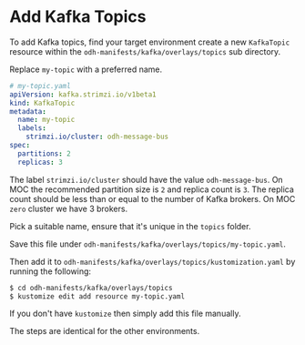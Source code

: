 # Add Kafka Topics

To add Kafka topics, find your target environment create a new `KafkaTopic` resource within the `odh-manifests/kafka/overlays/topics` sub directory.

Replace `my-topic` with a preferred name.

```yaml
# my-topic.yaml
apiVersion: kafka.strimzi.io/v1beta1
kind: KafkaTopic
metadata:
  name: my-topic
  labels:
    strimzi.io/cluster: odh-message-bus
spec:
  partitions: 2
  replicas: 3
```

The label `strimzi.io/cluster` should have the value `odh-message-bus`. On MOC the recommended partition size is `2` and replica count is `3`. The replica count should be less than or equal to the number of Kafka brokers. On MOC `zero` cluster we have 3 brokers.

Pick a suitable name, ensure that it's unique in the `topics` folder.

Save this file under `odh-manifests/kafka/overlays/topics/my-topic.yaml`.

Then add it to `odh-manifests/kafka/overlays/topics/kustomization.yaml` by running the following:

```bash
$ cd odh-manifests/kafka/overlays/topics
$ kustomize edit add resource my-topic.yaml
```

If you don't have `kustomize` then simply add this file manually.

The steps are identical for the other environments.

